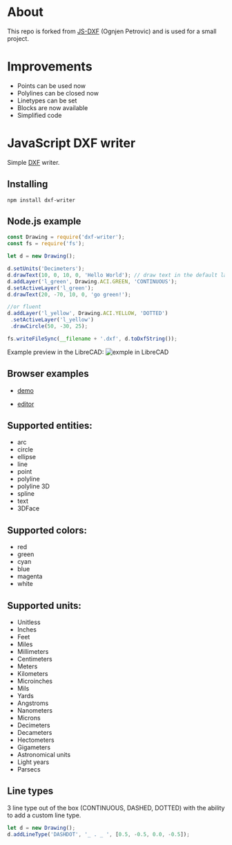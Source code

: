 # About
This repo is forked from [JS-DXF](https://github.com/ognjen-petrovic/js-dxf) (Ognjen Petrovic) and is used for a small project.

# Improvements
- Points can be used now
- Polylines can be closed now
- Linetypes can be set
- Blocks are now available
- Simplified code



# JavaScript DXF writer

Simple [DXF](https://en.wikipedia.org/wiki/AutoCAD_DXF) writer.

## Installing
```
npm install dxf-writer
```

## Node.js example
```javascript
const Drawing = require('dxf-writer');
const fs = require('fs');

let d = new Drawing();

d.setUnits('Decimeters');
d.drawText(10, 0, 10, 0, 'Hello World'); // draw text in the default layer named "0"
d.addLayer('l_green', Drawing.ACI.GREEN, 'CONTINUOUS');
d.setActiveLayer('l_green');
d.drawText(20, -70, 10, 0, 'go green!');

//or fluent
d.addLayer('l_yellow', Drawing.ACI.YELLOW, 'DOTTED')
 .setActiveLayer('l_yellow')
 .drawCircle(50, -30, 25);

fs.writeFileSync(__filename + '.dxf', d.toDxfString());
```
Example preview in the LibreCAD:
![exmple in LibreCAD](https://raw.githubusercontent.com/ognjen-petrovic/js-dxf/master/examples/demo.png "example in LibreCAD")

## Browser examples

 - [demo](//ognjen-petrovic.github.io/js-dxf/examples/browser/index.html)

 - [editor](//ognjen-petrovic.github.io/js-dxf/examples/browser/editor/index.html)

## Supported entities: 
 - arc 
 - circle
 - ellipse
 - line
 - point
 - polyline 
 - polyline 3D 
 - spline
 - text
 - 3DFace
 
## Supported colors: 
 - red
 - green 
 - cyan
 - blue
 - magenta
 - white

## Supported units:
 - Unitless
 - Inches
 - Feet
 - Miles
 - Millimeters
 - Centimeters
 - Meters
 - Kilometers
 - Microinches
 - Mils
 - Yards
 - Angstroms
 - Nanometers
 - Microns
 - Decimeters
 - Decameters
 - Hectometers
 - Gigameters
 - Astronomical units
 - Light years
 - Parsecs

## Line types
3 line type out of the box (CONTINUOUS, DASHED, DOTTED) with the ability to add a custom line type.

```javascript
let d = new Drawing();
d.addLineType('DASHDOT', '_ . _ ', [0.5, -0.5, 0.0, -0.5]);
```
